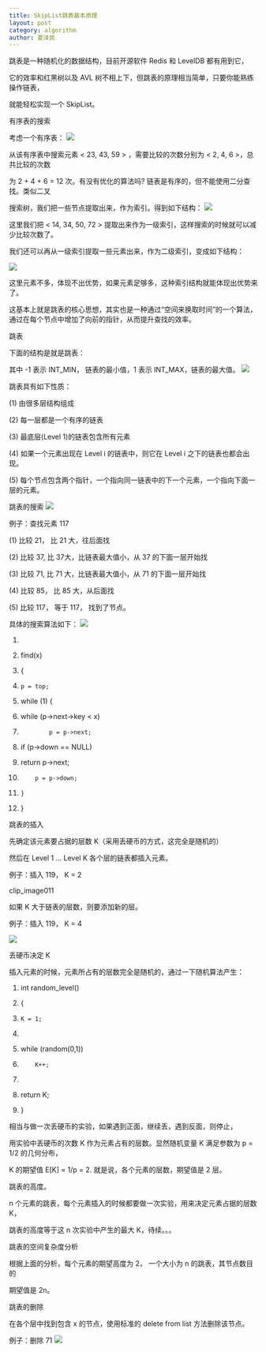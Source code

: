 ```yaml
---
title: SkipList跳表基本原理
layout: post
category: algorithm
author: 夏泽民
---
```

跳表是一种随机化的数据结构，目前开源软件 Redis 和 LevelDB 都有用到它，

它的效率和红黑树以及 AVL 树不相上下，但跳表的原理相当简单，只要你能熟练操作链表，

就能轻松实现一个 SkipList。

有序表的搜索

考虑一个有序表：
	<img src="{{site.url}}{{site.baseurl}}/img/SkipList1.jpeg"/>

从该有序表中搜索元素 < 23, 43, 59 > ，需要比较的次数分别为 < 2, 4, 6 >，总共比较的次数

为 2 + 4 + 6 = 12 次。有没有优化的算法吗?  链表是有序的，但不能使用二分查找。类似二叉

搜索树，我们把一些节点提取出来，作为索引。得到如下结构：
	<img src="{{site.url}}{{site.baseurl}}/img/SkipList1.jpeg"/>

这里我们把 < 14, 34, 50, 72 > 提取出来作为一级索引，这样搜索的时候就可以减少比较次数了。

我们还可以再从一级索引提取一些元素出来，作为二级索引，变成如下结构：

<img src="{{site.url}}{{site.baseurl}}/img/SkipList3.jpeg"/>

这里元素不多，体现不出优势，如果元素足够多，这种索引结构就能体现出优势来了。

这基本上就是跳表的核心思想，其实也是一种通过“空间来换取时间”的一个算法，通过在每个节点中增加了向前的指针，从而提升查找的效率。

跳表

下面的结构是就是跳表：

其中 -1 表示 INT_MIN， 链表的最小值，1 表示 INT_MAX，链表的最大值。
<img src="{{site.url}}{{site.baseurl}}/img/SkipList4.jpeg"/>

跳表具有如下性质：

(1) 由很多层结构组成

(2) 每一层都是一个有序的链表

(3) 最底层(Level 1)的链表包含所有元素

(4) 如果一个元素出现在 Level i 的链表中，则它在 Level i 之下的链表也都会出现。

(5) 每个节点包含两个指针，一个指向同一链表中的下一个元素，一个指向下面一层的元素。

跳表的搜索
<img src="{{site.url}}{{site.baseurl}}/img/SkipList5.jpeg"/>

例子：查找元素 117

(1) 比较 21， 比 21 大，往后面找

(2) 比较 37,   比 37大，比链表最大值小，从 37 的下面一层开始找

(3) 比较 71,  比 71 大，比链表最大值小，从 71 的下面一层开始找

(4) 比较 85， 比 85 大，从后面找

(5) 比较 117， 等于 117， 找到了节点。

具体的搜索算法如下：
<img src="{{site.url}}{{site.baseurl}}/img/SkipList6.jpeg"/>

1.

3. find(x)  

4. { 

5.     p = top; 

6. while (1) { 

7. while (p->next->key < x) 

8.             p = p->next; 

9. if (p->down == NULL)  

10. return p->next; 

11.         p = p->down; 

12.     } 

13. } 

跳表的插入

先确定该元素要占据的层数 K（采用丢硬币的方式，这完全是随机的）

然后在 Level 1 ... Level K 各个层的链表都插入元素。

例子：插入 119， K = 2

clip_image011

如果 K 大于链表的层数，则要添加新的层。

例子：插入 119， K = 4

<img src="{{site.url}}{{site.baseurl}}/img/SkipList7.jpeg"/>

丢硬币决定 K

插入元素的时候，元素所占有的层数完全是随机的，通过一下随机算法产生：

1. int random_level() 

2. { 

3.     K = 1; 

4.

5. while (random(0,1)) 

6.         K++; 

7.

8. return K; 

9. } 

相当与做一次丢硬币的实验，如果遇到正面，继续丢，遇到反面，则停止，

用实验中丢硬币的次数 K 作为元素占有的层数。显然随机变量 K 满足参数为 p = 1/2 的几何分布，

K 的期望值 E[K] = 1/p = 2. 就是说，各个元素的层数，期望值是 2 层。

跳表的高度。

n 个元素的跳表，每个元素插入的时候都要做一次实验，用来决定元素占据的层数 K，

跳表的高度等于这 n 次实验中产生的最大 K，待续。。。

跳表的空间复杂度分析

根据上面的分析，每个元素的期望高度为 2， 一个大小为 n 的跳表，其节点数目的

期望值是 2n。

跳表的删除

在各个层中找到包含 x 的节点，使用标准的 delete from list 方法删除该节点。

例子：删除 71
<img src="{{site.url}}{{site.baseurl}}/img/SkipList8.jpeg"/>
<!-- more -->
